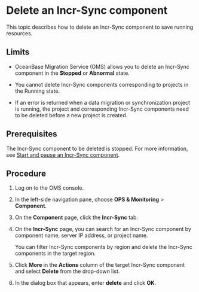 # Delete an Incr-Sync component

This topic describes how to delete an Incr-Sync component to save running resources.

## Limits

* OceanBase Migration Service (OMS) allows you to delete an Incr-Sync component in the **Stopped** or **Abnormal** state.

* You cannot delete Incr-Sync components corresponding to projects in the Running state.

* If an error is returned when a data migration or synchronization project is running, the project and corresponding Incr-Sync components need to be deleted before a new project is created.

## Prerequisites

The Incr-Sync component to be deleted is stopped. For more information, see [Start and pause an Incr-Sync component](../200.incr-sync/200.start-and-pause-a-incr-sync.md).

## Procedure

1. Log on to the OMS console.

2. In the left-side navigation pane, choose **OPS & Monitoring** > **Component**.

3. On the **Component** page, click the **Incr-Sync** tab.

4. On the **Incr-Sync** page, you can search for an Incr-Sync component by component name, server IP address, or project name.

   You can filter Incr-Sync components by region and delete the Incr-Sync components in the target region.

5. Click **More** in the **Actions** column of the target Incr-Sync component and select **Delete** from the drop-down list.

6. In the dialog box that appears, enter **delete** and click **OK**.

